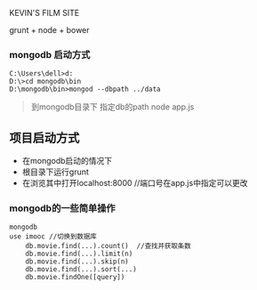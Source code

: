 KEVIN'S FILM SITE

grunt + node + bower




### mongodb 启动方式
```
C:\Users\dell>d:
D:\>cd mongodb\bin
D:\mongodb\bin>mongod --dbpath ../data  
```
> 到mongodb目录下 指定db的path 
node app.js

## 项目启动方式
+ 在mongodb启动的情况下
+ 根目录下运行grunt
+ 在浏览其中打开localhost:8000   //端口号在app.js中指定可以更改


### mongodb的一些简单操作

```
mongodb
use imooc //切换到数据库
    db.movie.find(...).count()  //查找并获取条数
    db.movie.find(...).limit(n)
    db.movie.find(...).skip(n)
    db.movie.find(...).sort(...)
    db.movie.findOne([query])

```
